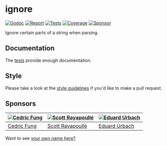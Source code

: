# ignore

[![Godoc][godoc-image]][godoc-url]
[![Report][report-image]][report-url]
[![Tests][tests-image]][tests-url]
[![Coverage][coverage-image]][coverage-url]
[![Sponsor][sponsor-image]][sponsor-url]

Ignore certain parts of a string when parsing.

## Documentation

The [tests](Reader_test.go) provide enough documentation.

## Style

Please take a look at the [style guidelines](https://github.com/akyoto/quality/blob/master/STYLE.md) if you'd like to make a pull request.

## Sponsors

| [![Cedric Fung](https://avatars3.githubusercontent.com/u/2269238?s=70&v=4)](https://github.com/cedricfung) | [![Scott Rayapoullé](https://avatars3.githubusercontent.com/u/11772084?s=70&v=4)](https://github.com/soulcramer) | [![Eduard Urbach](https://avatars3.githubusercontent.com/u/438936?s=70&v=4)](https://twitter.com/eduardurbach) |
| --- | --- | --- |
| [Cedric Fung](https://github.com/cedricfung) | [Scott Rayapoullé](https://github.com/soulcramer) | [Eduard Urbach](https://eduardurbach.com) |

Want to see [your own name here?](https://github.com/users/akyoto/sponsorship)

[godoc-image]: https://godoc.org/github.com/akyoto/ignore?status.svg
[godoc-url]: https://godoc.org/github.com/akyoto/ignore
[report-image]: https://goreportcard.com/badge/github.com/akyoto/ignore
[report-url]: https://goreportcard.com/report/github.com/akyoto/ignore
[tests-image]: https://cloud.drone.io/api/badges/akyoto/ignore/status.svg
[tests-url]: https://cloud.drone.io/akyoto/ignore
[coverage-image]: https://codecov.io/gh/akyoto/ignore/graph/badge.svg
[coverage-url]: https://codecov.io/gh/akyoto/ignore
[sponsor-image]: https://img.shields.io/badge/github-donate-green.svg
[sponsor-url]: https://github.com/users/akyoto/sponsorship
